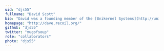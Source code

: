 ```yaml
---
uid: "djs55"
fullname: "David Scott"
bio: "David was a founding member of the [Unikernel Systems](http://unikernel.com/) team and is now an engineer at [Docker](https://www.docker.com/). He is one of the core contributors to [MirageOS](https://mirage.io/) and helps to mentor our interns"
homepage: "http://dave.recoil.org/"
github: "djs55"
twitter: "mugofsoup"
role: "collaborators"
photo: "djs55"
---
```

